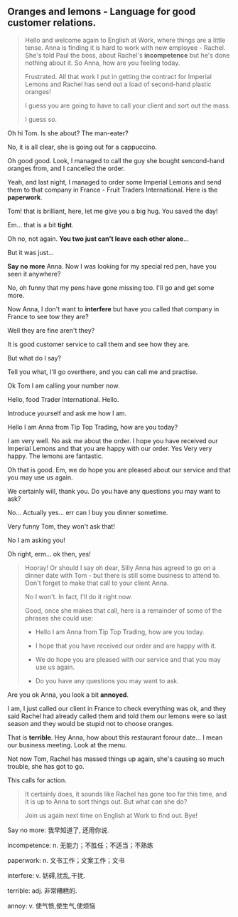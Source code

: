 ## Oranges and lemons - Language for good customer relations.

> Hello and welcome again to English at Work, where things are a little tense. Anna is finding it is hard to work with new employee - Rachel. She's told Paul the boss, about Rachel's **incompetence** but he's done nothing about it. So Anna, how are you feeling today.
> 
> Frustrated. All that work I put in getting the contract for Imperial Lemons and Rachel has send out a load of second-hand plastic oranges! 
> 
> I guess you are going to have to call your client and sort out the mass. 
> 
> I guess so. 

Oh hi Tom. Is she about? The man-eater?

No, it is all clear, she is going out for a cappuccino. 

Oh good good. Look, I managed to call the guy she bought sencond-hand oranges from, and I cancelled the order. 

Yeah, and last night, I managed to order some Imperial Lemons and send them to that company in France - Fruit Traders International. Here is the **paperwork**. 

Tom! that is brilliant, here, let me give you a big hug. You saved the day!

Em... that is a bit **tight**.

Oh no, not again. **You two just can't leave each other alone**...

But it was just...

**Say no more** Anna. Now I was looking for my special red pen, have you seen it anywhere? 

No, oh funny that my pens have gone missing too. I'll go and get some more.

Now Anna, I don't want to **interfere** but have you called that company in France to see tow they are? 

Well they are fine aren't they? 

It is good customer service to call them and see how they are. 

But what do I say?

Tell you what, I'll go overthere, and you can call me and practise.

Ok Tom I am calling your number now. 

Hello, food Trader International. Hello.

Introduce yourself and ask me how I am.

Hello I am Anna from Tip Top Trading, how are you today?

I am very well. No ask me about the order. I hope you have received our Imperial Lemons and that you are happy with our order. Yes Very very happy. The lemons are fantastic. 

Oh that is good. Em, we do hope you are pleased about our service and that you may use us again. 

We certainly will, thank you. Do you have any questions you may want to ask?

No... Actually yes... err can I buy you dinner sometime. 

Very funny Tom, they won't ask that!

No I am asking you! 

Oh right, erm... ok then, yes! 

> Hooray! Or should I say oh dear, Silly Anna has agreed to go on a dinner date with Tom - but there is still some business to attend to. Don't forget to make that call to your client Anna.
> 
> No I won't. In fact, I'll do it right now. 
> 
> Good, once she makes that call, here is a remainder of some of the phrases she could use:
> 
> * Hello I am Anna from Tip Top Trading, how are you today.
> 
> * I hope that you have received our order and are happy with it. 
> 
> * We do hope you are pleased with our service and that you may use us again.
> 
> * Do you have any questions you may want to ask. 

Are you ok Anna, you look a bit **annoyed**. 

I am, I just called our client in France to check everything was ok, and they said Rachel had already called them and told them our lemons were so last season and they would be stupid not to choose oranges.

That is **terrible**. Hey Anna, how about this restaurant forour date... I mean our business meeting. Look at the menu.

Not now Tom, Rachel has massed things up again, she's causing so much trouble, she has got to go. 

This calls for action.

> It certainly does, it sounds like Rachel has gone too far this time, and it is up to Anna to sort things out. But what can she do? 
> 
> Join us again next time on English at Work to find out. Bye!

Say no more: 我早知道了, 还用你说.

incompetence: n. 无能力；不胜任；不适当；不熟练

paperwork: n. 文书工作；文案工作；文书

interfere: v. 妨碍,扰乱,干扰.

terrible: adj. 非常糟糕的.

annoy: v. 使气愤,使生气,使烦恼
